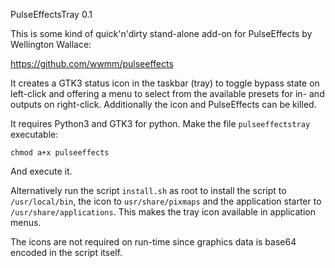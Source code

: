 PulseEffectsTray 0.1

This is some kind of quick'n'dirty stand-alone add-on for PulseEffects by Wellington Wallace:

https://github.com/wwmm/pulseeffects

It creates a GTK3 status icon in the taskbar (tray) to toggle bypass state on left-click and offering a menu to select from the available presets for in- and outputs on right-click.
Additionally the icon and PulseEffects can be killed.

It requires Python3 and GTK3 for python. Make the file `pulseeffectstray` executable:

```
chmod a+x pulseeffects
```

And execute it.

Alternatively run the script `install.sh` as root to install the script to `/usr/local/bin`, the icon to `usr/share/pixmaps` and the application starter to `/usr/share/applications`. This makes the tray icon available in application menus.

The icons are not required on run-time since graphics data is base64 encoded in the script itself.
